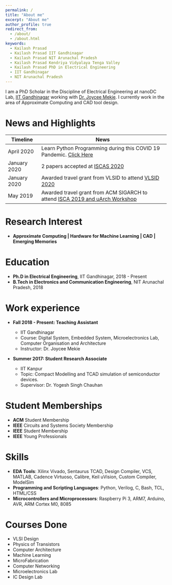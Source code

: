 ```yaml
---
permalink: /
title: "About me"
excerpt: "About me"
author_profile: true
redirect_from: 
  - /about/
  - /about.html
keywords:
  - Kailash Prasad
  - Kailash Prasad IIT Gandhinagar
  - Kailash Prasad NIT Arunachal Pradesh
  - Kailash Prasad Kendriya Vidyalaya Tenga Valley
  - Kailash Prasad PhD in Electrical Engineering
  - IIT Gandhinagar
  - NIT Arunachal Pradesh
---
```


I am a PhD Scholar in the Discipline of Electrical Engineering at nanoDC Lab, [IIT Gandhinagar](https://iitgn.ac.in/)  working with [Dr. Joycee Mekie](https://joycee.people.iitgn.ac.in/). I currently work in the area of Approximate Computing and CAD tool design.

# News and Highlights

<div class="datatable-begin"></div>

| Timeline     | News                                           |
| ------------ | ---------------------------------------------- |
| April 2020   | Learn Python Programming during this COVID 19 Pandemic. [Click Here](https://kailash-prasad.github.io/presentation/)
| January 2020 | 2 papers accepted at [ISCAS 2020](https://www.iscas2020.org/)
| January 2020 | Awarded travel grant from VLSID to attend [VLSID 2020](http://embeddedandvlsidesignconference.org/)
| May 2019 | Awarded travel grant from ACM SIGARCH to attend [ISCA 2019 and uArch Workshop](https://iscaconf.org/isca2019/index.html)

<div class="datatable-end"></div>

# Research Interest

* **Approximate Computing \| Hardware for Machine Learning \| CAD \| Emerging Memories**

# Education

* **Ph.D in Electrical Engineering**, IIT Gandhinagar, 2018 - Present
* **B.Tech in Electronics and Communication Engineering**, NIT Arunachal Pradesh, 2018

# Work experience

* **Fall 2018 - Present: Teaching Assistant**
  * IIT Gandhinagar
  * Course: Digital System, Embedded System, Microelectronics Lab, Computer Organisation and Architecture
  * Instructor: Dr. Joycee Mekie
  
* **Summer 2017: Student Research Associate**
  * IIT Kanpur
  * Topic: Compact Modelling and TCAD simulation of semiconductor devices.
  * Supervisor: Dr. Yogesh Singh Chauhan

# Student Memberships

* **ACM** Student Membership
* **IEEE** Circuits and Systems Society Membership
* **IEEE** Student Membership
* **IEEE** Young Professionals

# Skills

* **EDA Tools**: Xilinx Vivado, Sentaurus TCAD, Design Compiler, VCS, MATLAB, Cadence Virtuoso, Calibre, Keil uVision, Custom Compiler, ModelSim
* **Programming and Scripting Languages**: Python, Verilog, C, Bash, TCL, HTML/CSS
* **Microcontrollers and Microprocessors**: Raspberry Pi 3, ARM7, Arduino, AVR, ARM Cortex M0, 8085

# Courses Done

* VLSI Design           
* Physics of Transistors
* Computer Architecture 
* Machine Learning
* MicroFabrication      
* Computer Networking
* Microelectronics Lab  
* IC Design Lab
